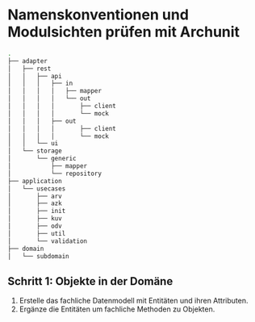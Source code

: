 # Namenskonventionen und Modulsichten prüfen mit Archunit

````bash
.
├── adapter
│   ├── rest
│   │   ├── api
│   │   │   ├── in
│   │   │   │   ├── mapper
│   │   │   │   └── out
│   │   │   │       ├── client
│   │   │   │       └── mock
│   │   │   ├── out
│   │   │   │       ├── client
│   │   │   │       └── mock
│   │   └── ui
│   └── storage
│       └── generic
│           ├── mapper
│           └── repository
├── application
│   └── usecases
│       ├── arv
│       ├── azk
│       ├── init
│       ├── kuv
│       ├── odv
│       ├── util
│       └── validation
├── domain
│   └── subdomain
````

## Schritt 1: Objekte in der Domäne

1. Erstelle das fachliche Datenmodell mit Entitäten und ihren Attributen.
1. Ergänze die Entitäten um fachliche Methoden zu Objekten.

